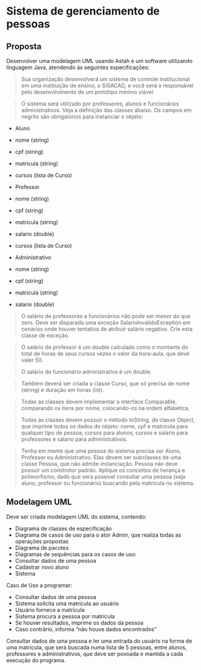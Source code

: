 # Sistema de gerenciamento de pessoas

## Proposta
Desenvolver uma modelagem UML usando Astah e um software utilizando linguagem Java, atendendo às seguintes especificações:
> Sua organização desenvolverá um sistema de controle institucional em uma instituição de ensino, o SISACAD, e você será o responsável pelo desenvolvimento de um protótipo mínimo viável.

> O sistema será utilizado por professores, alunos e funcionários administrativos. Veja a definição das classes abaixo. Os campos em negrito são obrigatórios para instanciar o objeto:

- Aluno
- nome (string)
- cpf (string)
- matricula (string)
- cursos (lista de Curso)

- Professor
- nome (string)
- cpf (string)
- matricula (string)
- salario (double)
- cursos (lista de Curso)

- Administrativo
- nome (string)
- cpf (string)
- matricula (string)
- salario (double)

> O salário de professores e funcionários não pode ser menor do que zero. Deve ser disparada uma exceção SalarioInvalidoException em cenários onde houver tentativa de atribuir salário negativo. Crie esta classe de exceção.

> O salário de professor é um double calculado como o montante do total de horas de seus cursos vezes o valor da hora-aula, que deve valer 50.

> O salário de funcionário administrativo é um double.

> Também deverá ser criada a classe Curso, que só precisa de nome (string) e duração em horas (int).

> Todas as classes devem implementar a interface Comparable, comparando os itens por nome, colocando-os na ordem alfabética.

> Todas as classes devem possuir o método toString, da classe Object, que imprime todos os dados do objeto: nome, cpf e matricula para qualquer tipo de pessoa, cursos para alunos, cursos e salario para professores e salario para administrativos.

> Tenha em mente que uma pessoa do sistema precisa ser Aluno, Professor ou Administrativo. Elas devem ser subclasses de uma classe Pessoa, que não admite instanciação. Pessoa não deve possuir um construtor padrão.
> Aplique os conceitos de herança e polimorfismo, dado que será possível consultar uma pessoa (seja aluno, professor ou funcionário) buscando pela matrícula no sistema.

## Modelagem UML

Deve ser criada modelagem UML do sistema, contendo:

- Diagrama de classes de especificação
- Diagrama de casos de uso para o ator Admin, que realiza todas as operações propostas
- Diagrama de pacotes
- Diagramas de sequências para os casos de uso:
- Consultar dados de uma pessoa
- Cadastrar novo aluno
- Sistema

Caso de Uso a programar:

- Consultar dados de uma pessoa
- Sistema solicita uma matrícula ao usuário
- Usuário fornece a matrícula
- Sistema procura a pessoa por matrícula
- Se houver resultados, imprime os dados da pessoa
- Caso contrário, informa “não houve dados encontrados”

Consultar dados de uma pessoa e ler uma entrada do usuário na forma de uma matrícula, que será buscada numa lista de 5 pessoas, entre alunos, professores e administrativos, que deve ser povoada e mantida a cada execução do programa.
